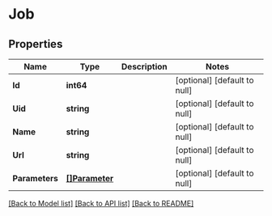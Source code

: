 # Job

## Properties
Name | Type | Description | Notes
------------ | ------------- | ------------- | -------------
**Id** | **int64** |  | [optional] [default to null]
**Uid** | **string** |  | [optional] [default to null]
**Name** | **string** |  | [optional] [default to null]
**Url** | **string** |  | [optional] [default to null]
**Parameters** | [**[]Parameter**](Parameter.md) |  | [optional] [default to null]

[[Back to Model list]](../README.md#documentation-for-models) [[Back to API list]](../README.md#documentation-for-api-endpoints) [[Back to README]](../README.md)

